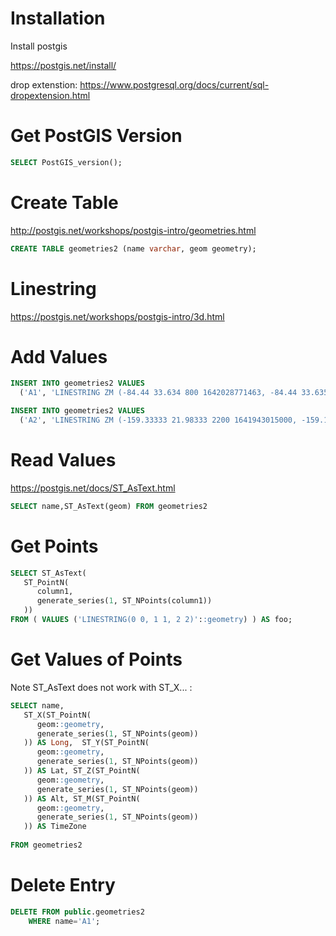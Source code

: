 # Installation

Install postgis

https://postgis.net/install/

drop extenstion:
https://www.postgresql.org/docs/current/sql-dropextension.html

# Get PostGIS Version
```sql
SELECT PostGIS_version();
```

# Create Table

http://postgis.net/workshops/postgis-intro/geometries.html

```sql
CREATE TABLE geometries2 (name varchar, geom geometry);
```

# Linestring

https://postgis.net/workshops/postgis-intro/3d.html

# Add Values

```sql
INSERT INTO geometries2 VALUES
  ('A1', 'LINESTRING ZM (-84.44 33.634 800 1642028771463, -84.44 33.63508 1200 1642028794402)')
```

```sql
INSERT INTO geometries2 VALUES
  ('A2', 'LINESTRING ZM (-159.33333 21.98333 2200 1641943015000, -159.13333 22.24000 2800 1641943255000)')
```

# Read Values

https://postgis.net/docs/ST_AsText.html

```sql
SELECT name,ST_AsText(geom) FROM geometries2
```

# Get Points
```sql
SELECT ST_AsText(
   ST_PointN(
	  column1,
	  generate_series(1, ST_NPoints(column1))
   ))
FROM ( VALUES ('LINESTRING(0 0, 1 1, 2 2)'::geometry) ) AS foo;
```

# Get Values of Points

Note ST_AsText does not work with ST_X... :

```sql
SELECT name, 
   ST_X(ST_PointN(
	  geom::geometry,
	  generate_series(1, ST_NPoints(geom))
   )) AS Long,  ST_Y(ST_PointN(
	  geom::geometry,
	  generate_series(1, ST_NPoints(geom))
   )) AS Lat, ST_Z(ST_PointN(
	  geom::geometry,
	  generate_series(1, ST_NPoints(geom))
   )) AS Alt, ST_M(ST_PointN(
	  geom::geometry,
	  generate_series(1, ST_NPoints(geom))
   )) AS TimeZone
					  
FROM geometries2
```

# Delete Entry
```sql
DELETE FROM public.geometries2
	WHERE name='A1';
```



